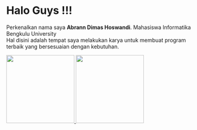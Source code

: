 # Halo Guys !!!
Perkenalkan nama saya **Abrann Dimas Hoswandi**.
Mahasiswa Informatika Bengkulu University<br>
Hal disini adalah tempat saya melakukan karya untuk membuat program terbaik yang bersesuaian dengan kebutuhan.<br>
<p align="left">
<a href="https://github.com/abramdh">
  <img height="180em" src="https://github-readme-stats-eight-theta.vercel.app/api?username=penuliscode&show_icons=true&theme=algolia&include_all_commits=true&count_private=true"/>
  <img height="180em" src="https://github-readme-stats-eight-theta.vercel.app/api/top-langs/?username=penuliscode&layout=compact&theme=algolia"/>
</a>
</p>
